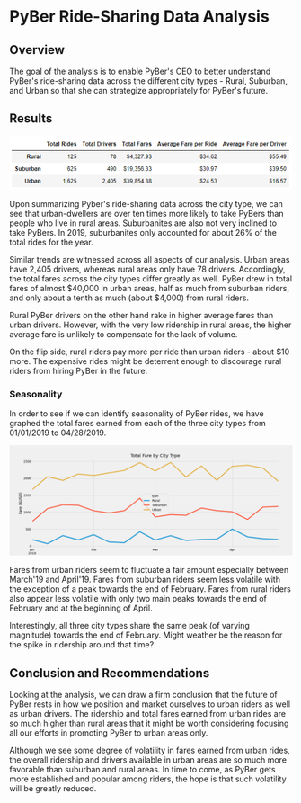 # PyBer Ride-Sharing Data Analysis
## Overview
The goal of the analysis is to enable PyBer's CEO to better understand PyBer's ride-sharing data across the different city types - Rural, Suburban, and Urban so that she can strategize appropriately for PyBer's future.

## Results
![data by city type](https://github.com/hwaijiinlee/PyBer_Analysis/blob/main/analysis/Data_by_City_Type.png)

Upon summarizing Pyber's ride-sharing data across the city type, we can see that urban-dwellers are over ten times more likely to take PyBers than people who live in rural areas. Suburbanites are also not very inclined to take PyBers. In 2019, suburbanites only accounted for about 26% of the total rides for the year.

Similar trends are witnessed across all aspects of our analysis. Urban areas have 2,405 drivers, whereas rural areas only have 78 drivers. Accordingly, the total fares across the city types differ greatly as well. PyBer drew in total fares of almost $40,000 in urban areas, half as much from suburban riders, and only about a tenth as much (about $4,000) from rural riders.

Rural PyBer drivers on the other hand rake in higher average fares than urban drivers. However, with the very low ridership in rural areas, the higher average fare is unlikely to compensate for the lack of volume. 

On the flip side, rural riders pay more per ride than urban riders - about $10 more. The expensive rides might be deterrent enough to discourage rural riders from hiring PyBer in the future.

### Seasonality
In order to see if we can identify seasonality of PyBer rides, we have graphed the total fares earned from each of the three city types from 01/01/2019 to 04/28/2019.

![pyber_fare_summary_fig](https://github.com/hwaijiinlee/PyBer_Analysis/blob/main/analysis/PyBer_fare_summary.png)

Fares from urban riders seem to fluctuate a fair amount especially between March'19 and April'19. Fares from suburban riders seem less volatile with the exception of a peak towards the end of February. Fares from rural riders also appear less volatile with only two main peaks towards the end of February and at the beginning of April.

Interestingly, all three city types share the same peak (of varying magnitude) towards the end of February. Might weather be the reason for the spike in ridership around that time?

## Conclusion and Recommendations
Looking at the analysis, we can draw a firm conclusion that the future of PyBer rests in how we position and market ourselves to urban riders as well as urban drivers. The ridership and total fares earned from urban rides are so much higher than rural areas that it might be worth considering focusing all our efforts in promoting PyBer to urban areas only.

Although we see some degree of volatility in fares earned from urban rides, the overall ridership and drivers available in urban areas are so much more favorable than suburban and rural areas. In time to come, as PyBer gets more established and popular among riders, the hope is that such volatility will be greatly reduced.

